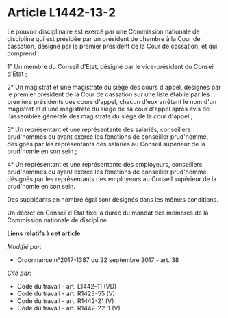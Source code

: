# Article L1442-13-2

Le pouvoir disciplinaire est exercé par une Commission nationale de discipline qui est présidée par un président de chambre à
la Cour de cassation, désigné par le premier président de la Cour de cassation, et qui comprend :

1° Un membre du Conseil d'Etat, désigné par le vice-président du Conseil d'Etat ;

2° Un magistrat et une magistrate du siège des cours d'appel, désignés par le premier président de la Cour de cassation sur
une liste établie par les premiers présidents des cours d'appel, chacun d'eux arrêtant le nom d'un magistrat et d'une
magistrate du siège de sa cour d'appel après avis de l'assemblée générale des magistrats du siège de la cour d'appel ;

3° Un représentant et une représentante des salariés, conseillers prud'hommes ou ayant exercé les fonctions de conseiller
prud'homme, désignés par les représentants des salariés au Conseil supérieur de la prud'homie en son sein ;

4° Un représentant et une représentante des employeurs, conseillers prud'hommes ou ayant exercé les fonctions de conseiller
prud'homme, désignés par les représentants des employeurs au Conseil supérieur de la prud'homie en son sein.

Des suppléants en nombre égal sont désignés dans les mêmes conditions.

Un décret en Conseil d'Etat fixe la durée du mandat des membres de la Commission nationale de discipline.

**Liens relatifs à cet article**

_Modifié par_:

  - Ordonnance n°2017-1387 du 22 septembre 2017 - art. 38

_Cité par_:

  - Code du travail - art. L1442-11 (VD)
  - Code du travail - art. R1423-55 (V)
  - Code du travail - art. R1442-21 (V)
  - Code du travail - art. R1442-22-1 (V)
